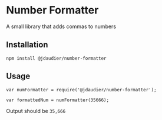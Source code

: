 Number Formatter
=========

A small library that adds commas to numbers

## Installation

  `npm install @jdaudier/number-formatter`

## Usage

    var numFormatter = require('@jdaudier/number-formatter');

    var formattedNum = numFormatter(35666);
  
  
  Output should be `35,666`

